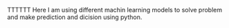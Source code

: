 TTTTTT
Here I am using different machin learning models to solve problem and make prediction and dicision using python.
